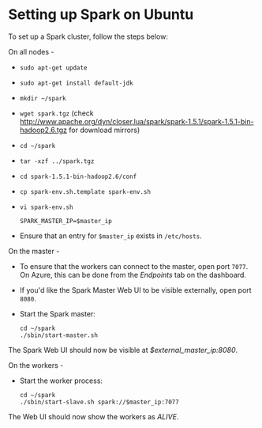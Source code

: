 Setting up Spark on Ubuntu
==========================

To set up a Spark cluster, follow the steps below:

On all nodes -

* `sudo apt-get update`
* `sudo apt-get install default-jdk`
* `mkdir ~/spark`
* `wget spark.tgz` (check http://www.apache.org/dyn/closer.lua/spark/spark-1.5.1/spark-1.5.1-bin-hadoop2.6.tgz for download mirrors)
* `cd ~/spark`
* `tar -xzf ../spark.tgz`
* `cd spark-1.5.1-bin-hadoop2.6/conf`
* `cp spark-env.sh.template spark-env.sh`
* `vi spark-env.sh`
	
	```
	SPARK_MASTER_IP=$master_ip
	```
* Ensure that an entry for `$master_ip` exists in `/etc/hosts`.

On the master -

* To ensure that the workers can connect to the master, open port `7077`. On Azure, this can be done from the *Endpoints* tab on the dashboard.
* If you'd like the Spark Master Web UI to be visible externally, open port `8080`. 
* Start the Spark master:

	```
	cd ~/spark
	./sbin/start-master.sh
	```

The Spark Web UI should now be visible at *$external_master_ip:8080*.

On the workers -

* Start the worker process:

	```
	cd ~/spark
	./sbin/start-slave.sh spark://$master_ip:7077
	```

The Web UI should now show the workers as *ALIVE*.